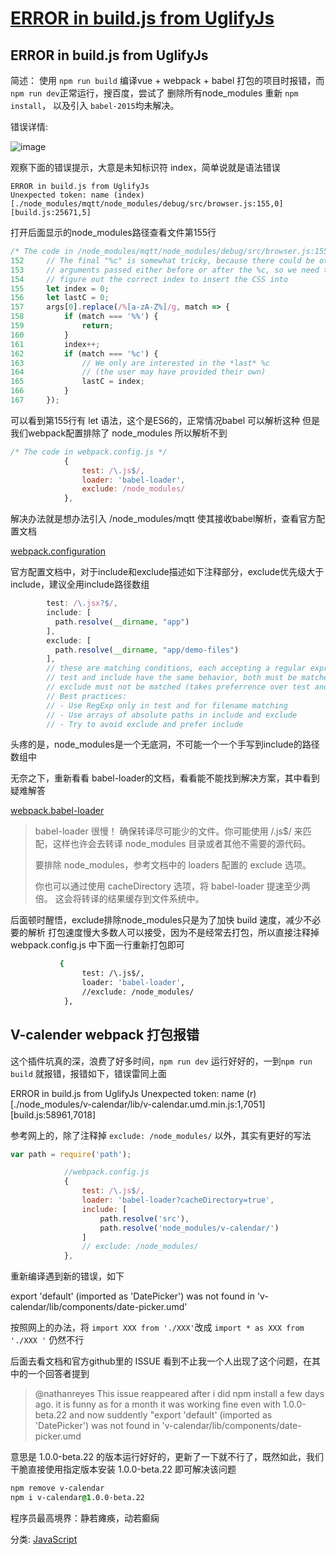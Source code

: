 # [ERROR in build.js from UglifyJs](https://www.cnblogs.com/demonxian3/p/13474292.html)

## ERROR in build.js from UglifyJs

简述： 使用 `npm run build` 编译vue + webpack + babel 打包的项目时报错，而`npm run dev`正常运行，搜百度，尝试了 删除所有node_modules 重新 `npm install`， 以及引入 `babel-2015`均未解决。

错误详情:

![image](https://user-images.githubusercontent.com/24609511/89852482-82ed9200-dbc1-11ea-9ea3-a83a251836e2.png)

观察下面的错误提示，大意是未知标识符 index，简单说就是语法错误

```x86asm
ERROR in build.js from UglifyJs
Unexpected token: name (index) [./node_modules/mqtt/node_modules/debug/src/browser.js:155,0][build.js:25671,5]
```

打开后面显示的node_modules路径查看文件第155行

```js
/* The code in /node_modules/mqtt/node_modules/debug/src/browser.js:155 */
152     // The final "%c" is somewhat tricky, because there could be other
153     // arguments passed either before or after the %c, so we need to
154     // figure out the correct index to insert the CSS into
155     let index = 0;
156     let lastC = 0;
157     args[0].replace(/%[a-zA-Z%]/g, match => {
158         if (match === '%%') {
159             return;
160         }
161         index++;
162         if (match === '%c') {
163             // We only are interested in the *last* %c
164             // (the user may have provided their own)
165             lastC = index;
166         }
167     });
```

可以看到第155行有 let 语法，这个是ES6的，正常情况babel 可以解析这种
但是我们webpack配置排除了 node_modules 所以解析不到

```javascript
/* The code in webpack.config.js */
            {
                test: /\.js$/,
                loader: 'babel-loader',
                exclude: /node_modules/
            },
```

解决办法就是想办法引入 /node_modules/mqtt 使其接收babel解析，查看官方配置文档

[webpack.configuration](https://webpack.js.org/configuration/)

官方配置文档中，对于include和exclude描述如下注释部分，exclude优先级大于include，建议全用include路径数组

```javascript
        test: /\.jsx?$/,
        include: [
          path.resolve(__dirname, "app")
        ],
        exclude: [
          path.resolve(__dirname, "app/demo-files")
        ],
        // these are matching conditions, each accepting a regular expression or string
        // test and include have the same behavior, both must be matched
        // exclude must not be matched (takes preferrence over test and include)
        // Best practices:
        // - Use RegExp only in test and for filename matching
        // - Use arrays of absolute paths in include and exclude
        // - Try to avoid exclude and prefer include
```

头疼的是，node_modules是一个无底洞，不可能一个一个手写到include的路径数组中

无奈之下，重新看看 babel-loader的文档，看看能不能找到解决方案，其中看到疑难解答

[webpack.babel-loader](https://www.webpackjs.com/loaders/babel-loader/)

> babel-loader 很慢！
> 确保转译尽可能少的文件。你可能使用 /.js$/ 来匹配，这样也许会去转译 node_modules 目录或者其他不需要的源代码。
>
> 要排除 node_modules，参考文档中的 loaders 配置的 exclude 选项。
>
> 你也可以通过使用 cacheDirectory 选项，将 babel-loader 提速至少两倍。 这会将转译的结果缓存到文件系统中。

后面顿时醒悟，exclude排除node_modules只是为了加快 build 速度，减少不必要的解析
打包速度慢大多数人可以接受，因为不是经常去打包，所以直接注释掉webpack.config.js 中下面一行重新打包即可

```bash
           {
                test: /\.js$/,
                loader: 'babel-loader',
                //exclude: /node_modules/
            },
```

## V-calender webpack 打包报错

这个插件坑真的深，浪费了好多时间，`npm run dev` 运行好好的，一到`npm run build` 就报错，报错如下，错误雷同上面

ERROR in build.js from UglifyJs
Unexpected token: name (r) [./node_modules/v-calendar/lib/v-calendar.umd.min.js:1,7051][build.js:58961,7018]

参考网上的，除了注释掉 `exclude: /node_modules/` 以外，其实有更好的写法

```javascript
var path = require('path');

            //webpack.config.js
            {
                test: /\.js$/,
                loader: 'babel-loader?cacheDirectory=true',
                include: [
                    path.resolve('src'), 
                    path.resolve('node_modules/v-calendar/')
                ]
                // exclude: /node_modules/
            },
```

重新编译遇到新的错误，如下

export 'default' (imported as 'DatePicker') was not found in 'v-calendar/lib/components/date-picker.umd'

按照网上的办法，将 `import XXX from './XXX'`改成 `import * as XXX from './XXX '` 仍然不行

后面去看文档和官方github里的 ISSUE 看到不止我一个人出现了这个问题，在其中的一个回答者提到

> @nathanreyes This issue reappeared after i did npm install a few days ago. it is funny as for a month it was working fine even with 1.0.0-beta.22 and now suddently "export 'default' (imported as 'DatePicker') was not found in 'v-calendar/lib/components/date-picker.umd

意思是 1.0.0-beta.22 的版本运行好好的，更新了一下就不行了，既然如此，我们干脆直接使用指定版本安装 1.0.0-beta.22 即可解决该问题

```css
npm remove v-calendar
npm i v-calendar@1.0.0-beta.22
```

程序员最高境界：静若瘫痪，动若癫痫

分类: [JavaScript](https://www.cnblogs.com/demonxian3/category/931766.html)